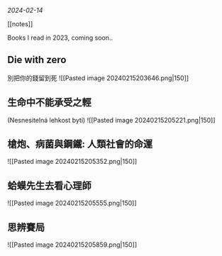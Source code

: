 *2024-02-14*

[[notes]]

Books I read in 2023, coming soon..
## Die with zero
別把你的錢留到死
![[Pasted image 20240215203646.png|150]]

## 生命中不能承受之輕
(Nesnesitelná lehkost bytí)
![[Pasted image 20240215205221.png|150]]

## 槍炮、病菌與鋼鐵: 人類社會的命運
![[Pasted image 20240215205352.png|150]]

## 蛤蟆先生去看心理師
![[Pasted image 20240215205555.png|150]]

## 思辨賽局
![[Pasted image 20240215205859.png|150]]